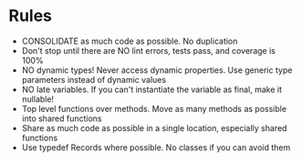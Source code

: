 # Rules

- CONSOLIDATE as much code as possible. No duplication
- Don't stop until there are NO lint errors, tests pass, and coverage is 100%
- NO dynamic types! Never access dynamic properties. Use generic type parameters instead of dynamic values
- NO late variables. If you can't instantiate the variable as final, make it nullable!
- Top level functions over methods. Move as many methods as possible into shared functions
- Share as much code as possible in a single location, especially shared functions
- Use typedef Records where possible. No classes if you can avoid them

